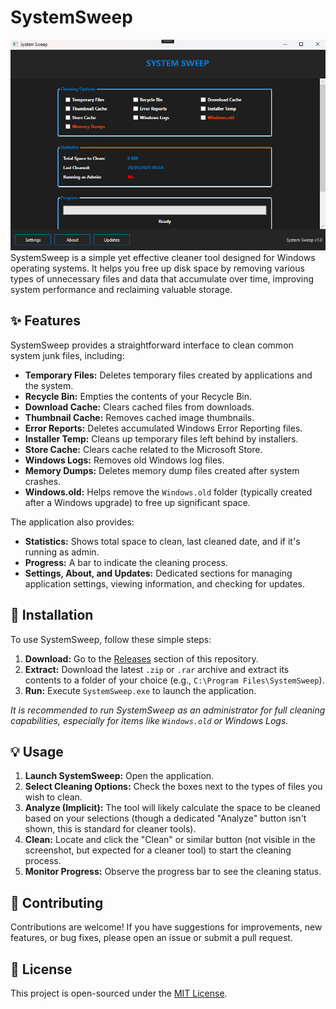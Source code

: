 # SystemSweep

![SystemSweep Screenshot](https://github.com/naix1337/SystemSweep/blob/main/cleaner1/01.png) SystemSweep is a simple yet effective cleaner tool designed for Windows operating systems. It helps you free up disk space by removing various types of unnecessary files and data that accumulate over time, improving system performance and reclaiming valuable storage.

## ✨ Features

SystemSweep provides a straightforward interface to clean common system junk files, including:

* **Temporary Files:** Deletes temporary files created by applications and the system.
* **Recycle Bin:** Empties the contents of your Recycle Bin.
* **Download Cache:** Clears cached files from downloads.
* **Thumbnail Cache:** Removes cached image thumbnails.
* **Error Reports:** Deletes accumulated Windows Error Reporting files.
* **Installer Temp:** Cleans up temporary files left behind by installers.
* **Store Cache:** Clears cache related to the Microsoft Store.
* **Windows Logs:** Removes old Windows log files.
* **Memory Dumps:** Deletes memory dump files created after system crashes.
* **Windows.old:** Helps remove the `Windows.old` folder (typically created after a Windows upgrade) to free up significant space.

The application also provides:
* **Statistics:** Shows total space to clean, last cleaned date, and if it's running as admin.
* **Progress:** A bar to indicate the cleaning process.
* **Settings, About, and Updates:** Dedicated sections for managing application settings, viewing information, and checking for updates.

## 🚀 Installation

To use SystemSweep, follow these simple steps:

1.  **Download:** Go to the [Releases](https://github.com/naix1337/SystemSweep/releases) section of this repository.
2.  **Extract:** Download the latest `.zip` or `.rar` archive and extract its contents to a folder of your choice (e.g., `C:\Program Files\SystemSweep`).
3.  **Run:** Execute `SystemSweep.exe` to launch the application.

*It is recommended to run SystemSweep as an administrator for full cleaning capabilities, especially for items like `Windows.old` or Windows Logs.*

## 💡 Usage

1.  **Launch SystemSweep:** Open the application.
2.  **Select Cleaning Options:** Check the boxes next to the types of files you wish to clean.
3.  **Analyze (Implicit):** The tool will likely calculate the space to be cleaned based on your selections (though a dedicated "Analyze" button isn't shown, this is standard for cleaner tools).
4.  **Clean:** Locate and click the "Clean" or similar button (not visible in the screenshot, but expected for a cleaner tool) to start the cleaning process.
5.  **Monitor Progress:** Observe the progress bar to see the cleaning status.

## 🤝 Contributing

Contributions are welcome! If you have suggestions for improvements, new features, or bug fixes, please open an issue or submit a pull request.

## 📄 License

This project is open-sourced under the [MIT License](LICENSE).
